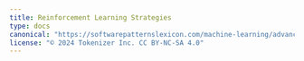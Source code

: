 ```yaml
---
title: Reinforcement Learning Strategies
type: docs
canonical: "https://softwarepatternslexicon.com/machine-learning/advanced-techniques/reinforcement-learning-strategies"
license: "© 2024 Tokenizer Inc. CC BY-NC-SA 4.0"
---
```


